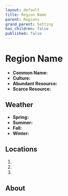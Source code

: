 ```yaml
---
layout: default
title: Region Name
parent: Regions
grand_parent: Setting
has_children: false
published: false
---
```


# Region Name

- **Common Name:**
- **Culture:**
- **Abundant Resource:**
- **Scarce Resource:**

## Weather

- **Spring:**
- **Summer:**
- **Fall:**
- **Winter:**

## Locations

1. 
2. 
3. 

## About

